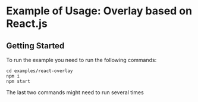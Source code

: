 # Example of Usage: Overlay based on React.js

## Getting Started

To run the example you need to run the following commands:

```
cd examples/react-overlay
npm i
npm start
```

The last two commands might need to run several times
